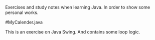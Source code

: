 
Exercises and study notes when learning Java. In order to show some personal works.

#MyCalender.java

This is an exercise on Java Swing. And contains some loop logic.

